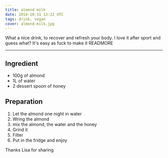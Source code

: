 ```yaml
---
title: almond milk
date: 2014-10-31 13:22 UTC
tags: drink, vegan
cover: almond-milk.jpg
---
```


What a nice drink, to recover and refresh your body. 
I love it after sport and guess what? It's easy as fuck to make it 
READMORE

---

## Ingredient 

* 100g of almond
* 1L of water
* 2 dessert spoon of honey 

## Preparation

1. Let the almond one night in water 
2. Wring the almond
3. mix the almond, the water and the honey
5. Grind it
6. Filter
7. Put in the fridge and enjoy 

Thanks Lisa for sharing